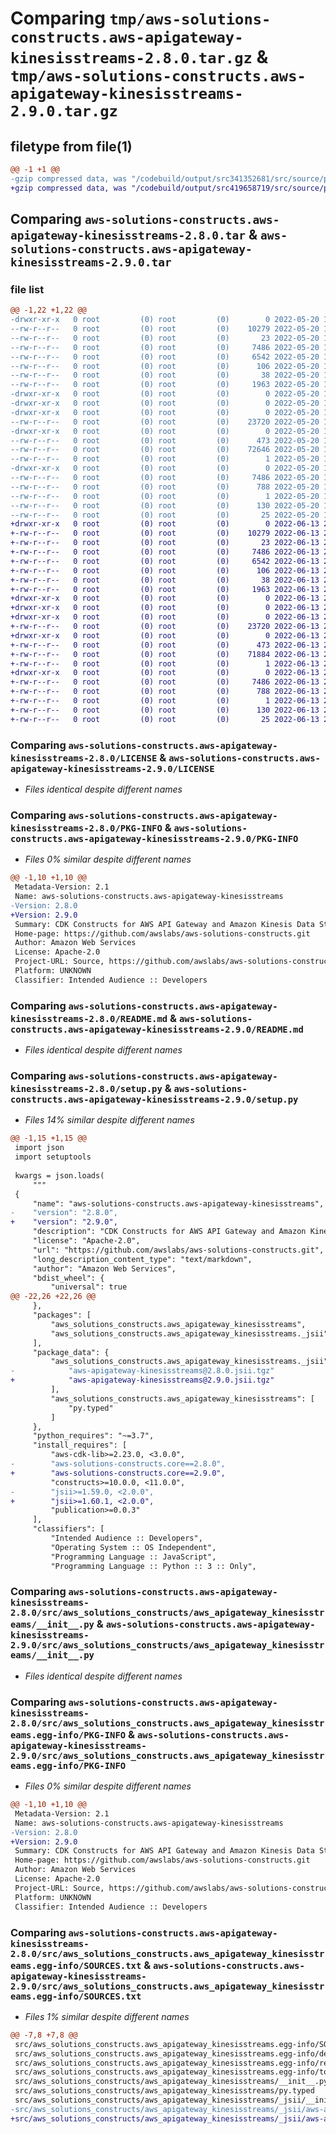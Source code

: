 # Comparing `tmp/aws-solutions-constructs.aws-apigateway-kinesisstreams-2.8.0.tar.gz` & `tmp/aws-solutions-constructs.aws-apigateway-kinesisstreams-2.9.0.tar.gz`

## filetype from file(1)

```diff
@@ -1 +1 @@
-gzip compressed data, was "/codebuild/output/src341352681/src/source/patterns/@aws-solutions-constructs/aws-apigateway-kinesisstreams/dist/python/aws-solu", last modified: Fri May 20 15:25:40 2022, max compression
+gzip compressed data, was "/codebuild/output/src419658719/src/source/patterns/@aws-solutions-constructs/aws-apigateway-kinesisstreams/dist/python/aws-solu", last modified: Mon Jun 13 20:50:04 2022, max compression
```

## Comparing `aws-solutions-constructs.aws-apigateway-kinesisstreams-2.8.0.tar` & `aws-solutions-constructs.aws-apigateway-kinesisstreams-2.9.0.tar`

### file list

```diff
@@ -1,22 +1,22 @@
-drwxr-xr-x   0 root         (0) root         (0)        0 2022-05-20 15:25:40.000000 aws-solutions-constructs.aws-apigateway-kinesisstreams-2.8.0/
--rw-r--r--   0 root         (0) root         (0)    10279 2022-05-20 15:25:29.000000 aws-solutions-constructs.aws-apigateway-kinesisstreams-2.8.0/LICENSE
--rw-r--r--   0 root         (0) root         (0)       23 2022-05-20 15:25:29.000000 aws-solutions-constructs.aws-apigateway-kinesisstreams-2.8.0/MANIFEST.in
--rw-r--r--   0 root         (0) root         (0)     7486 2022-05-20 15:25:40.000000 aws-solutions-constructs.aws-apigateway-kinesisstreams-2.8.0/PKG-INFO
--rw-r--r--   0 root         (0) root         (0)     6542 2022-05-20 15:25:29.000000 aws-solutions-constructs.aws-apigateway-kinesisstreams-2.8.0/README.md
--rw-r--r--   0 root         (0) root         (0)      106 2022-05-20 15:25:29.000000 aws-solutions-constructs.aws-apigateway-kinesisstreams-2.8.0/pyproject.toml
--rw-r--r--   0 root         (0) root         (0)       38 2022-05-20 15:25:40.000000 aws-solutions-constructs.aws-apigateway-kinesisstreams-2.8.0/setup.cfg
--rw-r--r--   0 root         (0) root         (0)     1963 2022-05-20 15:25:29.000000 aws-solutions-constructs.aws-apigateway-kinesisstreams-2.8.0/setup.py
-drwxr-xr-x   0 root         (0) root         (0)        0 2022-05-20 15:25:40.000000 aws-solutions-constructs.aws-apigateway-kinesisstreams-2.8.0/src/
-drwxr-xr-x   0 root         (0) root         (0)        0 2022-05-20 15:25:40.000000 aws-solutions-constructs.aws-apigateway-kinesisstreams-2.8.0/src/aws_solutions_constructs/
-drwxr-xr-x   0 root         (0) root         (0)        0 2022-05-20 15:25:40.000000 aws-solutions-constructs.aws-apigateway-kinesisstreams-2.8.0/src/aws_solutions_constructs/aws_apigateway_kinesisstreams/
--rw-r--r--   0 root         (0) root         (0)    23720 2022-05-20 15:25:29.000000 aws-solutions-constructs.aws-apigateway-kinesisstreams-2.8.0/src/aws_solutions_constructs/aws_apigateway_kinesisstreams/__init__.py
-drwxr-xr-x   0 root         (0) root         (0)        0 2022-05-20 15:25:40.000000 aws-solutions-constructs.aws-apigateway-kinesisstreams-2.8.0/src/aws_solutions_constructs/aws_apigateway_kinesisstreams/_jsii/
--rw-r--r--   0 root         (0) root         (0)      473 2022-05-20 15:25:29.000000 aws-solutions-constructs.aws-apigateway-kinesisstreams-2.8.0/src/aws_solutions_constructs/aws_apigateway_kinesisstreams/_jsii/__init__.py
--rw-r--r--   0 root         (0) root         (0)    72646 2022-05-20 15:25:29.000000 aws-solutions-constructs.aws-apigateway-kinesisstreams-2.8.0/src/aws_solutions_constructs/aws_apigateway_kinesisstreams/_jsii/aws-apigateway-kinesisstreams@2.8.0.jsii.tgz
--rw-r--r--   0 root         (0) root         (0)        1 2022-05-20 15:25:29.000000 aws-solutions-constructs.aws-apigateway-kinesisstreams-2.8.0/src/aws_solutions_constructs/aws_apigateway_kinesisstreams/py.typed
-drwxr-xr-x   0 root         (0) root         (0)        0 2022-05-20 15:25:40.000000 aws-solutions-constructs.aws-apigateway-kinesisstreams-2.8.0/src/aws_solutions_constructs.aws_apigateway_kinesisstreams.egg-info/
--rw-r--r--   0 root         (0) root         (0)     7486 2022-05-20 15:25:39.000000 aws-solutions-constructs.aws-apigateway-kinesisstreams-2.8.0/src/aws_solutions_constructs.aws_apigateway_kinesisstreams.egg-info/PKG-INFO
--rw-r--r--   0 root         (0) root         (0)      788 2022-05-20 15:25:40.000000 aws-solutions-constructs.aws-apigateway-kinesisstreams-2.8.0/src/aws_solutions_constructs.aws_apigateway_kinesisstreams.egg-info/SOURCES.txt
--rw-r--r--   0 root         (0) root         (0)        1 2022-05-20 15:25:40.000000 aws-solutions-constructs.aws-apigateway-kinesisstreams-2.8.0/src/aws_solutions_constructs.aws_apigateway_kinesisstreams.egg-info/dependency_links.txt
--rw-r--r--   0 root         (0) root         (0)      130 2022-05-20 15:25:40.000000 aws-solutions-constructs.aws-apigateway-kinesisstreams-2.8.0/src/aws_solutions_constructs.aws_apigateway_kinesisstreams.egg-info/requires.txt
--rw-r--r--   0 root         (0) root         (0)       25 2022-05-20 15:25:40.000000 aws-solutions-constructs.aws-apigateway-kinesisstreams-2.8.0/src/aws_solutions_constructs.aws_apigateway_kinesisstreams.egg-info/top_level.txt
+drwxr-xr-x   0 root         (0) root         (0)        0 2022-06-13 20:50:04.000000 aws-solutions-constructs.aws-apigateway-kinesisstreams-2.9.0/
+-rw-r--r--   0 root         (0) root         (0)    10279 2022-06-13 20:49:53.000000 aws-solutions-constructs.aws-apigateway-kinesisstreams-2.9.0/LICENSE
+-rw-r--r--   0 root         (0) root         (0)       23 2022-06-13 20:49:53.000000 aws-solutions-constructs.aws-apigateway-kinesisstreams-2.9.0/MANIFEST.in
+-rw-r--r--   0 root         (0) root         (0)     7486 2022-06-13 20:50:04.000000 aws-solutions-constructs.aws-apigateway-kinesisstreams-2.9.0/PKG-INFO
+-rw-r--r--   0 root         (0) root         (0)     6542 2022-06-13 20:49:53.000000 aws-solutions-constructs.aws-apigateway-kinesisstreams-2.9.0/README.md
+-rw-r--r--   0 root         (0) root         (0)      106 2022-06-13 20:49:53.000000 aws-solutions-constructs.aws-apigateway-kinesisstreams-2.9.0/pyproject.toml
+-rw-r--r--   0 root         (0) root         (0)       38 2022-06-13 20:50:04.000000 aws-solutions-constructs.aws-apigateway-kinesisstreams-2.9.0/setup.cfg
+-rw-r--r--   0 root         (0) root         (0)     1963 2022-06-13 20:49:53.000000 aws-solutions-constructs.aws-apigateway-kinesisstreams-2.9.0/setup.py
+drwxr-xr-x   0 root         (0) root         (0)        0 2022-06-13 20:50:04.000000 aws-solutions-constructs.aws-apigateway-kinesisstreams-2.9.0/src/
+drwxr-xr-x   0 root         (0) root         (0)        0 2022-06-13 20:50:04.000000 aws-solutions-constructs.aws-apigateway-kinesisstreams-2.9.0/src/aws_solutions_constructs/
+drwxr-xr-x   0 root         (0) root         (0)        0 2022-06-13 20:50:04.000000 aws-solutions-constructs.aws-apigateway-kinesisstreams-2.9.0/src/aws_solutions_constructs/aws_apigateway_kinesisstreams/
+-rw-r--r--   0 root         (0) root         (0)    23720 2022-06-13 20:49:53.000000 aws-solutions-constructs.aws-apigateway-kinesisstreams-2.9.0/src/aws_solutions_constructs/aws_apigateway_kinesisstreams/__init__.py
+drwxr-xr-x   0 root         (0) root         (0)        0 2022-06-13 20:50:04.000000 aws-solutions-constructs.aws-apigateway-kinesisstreams-2.9.0/src/aws_solutions_constructs/aws_apigateway_kinesisstreams/_jsii/
+-rw-r--r--   0 root         (0) root         (0)      473 2022-06-13 20:49:53.000000 aws-solutions-constructs.aws-apigateway-kinesisstreams-2.9.0/src/aws_solutions_constructs/aws_apigateway_kinesisstreams/_jsii/__init__.py
+-rw-r--r--   0 root         (0) root         (0)    71884 2022-06-13 20:49:53.000000 aws-solutions-constructs.aws-apigateway-kinesisstreams-2.9.0/src/aws_solutions_constructs/aws_apigateway_kinesisstreams/_jsii/aws-apigateway-kinesisstreams@2.9.0.jsii.tgz
+-rw-r--r--   0 root         (0) root         (0)        1 2022-06-13 20:49:53.000000 aws-solutions-constructs.aws-apigateway-kinesisstreams-2.9.0/src/aws_solutions_constructs/aws_apigateway_kinesisstreams/py.typed
+drwxr-xr-x   0 root         (0) root         (0)        0 2022-06-13 20:50:04.000000 aws-solutions-constructs.aws-apigateway-kinesisstreams-2.9.0/src/aws_solutions_constructs.aws_apigateway_kinesisstreams.egg-info/
+-rw-r--r--   0 root         (0) root         (0)     7486 2022-06-13 20:50:03.000000 aws-solutions-constructs.aws-apigateway-kinesisstreams-2.9.0/src/aws_solutions_constructs.aws_apigateway_kinesisstreams.egg-info/PKG-INFO
+-rw-r--r--   0 root         (0) root         (0)      788 2022-06-13 20:50:04.000000 aws-solutions-constructs.aws-apigateway-kinesisstreams-2.9.0/src/aws_solutions_constructs.aws_apigateway_kinesisstreams.egg-info/SOURCES.txt
+-rw-r--r--   0 root         (0) root         (0)        1 2022-06-13 20:50:03.000000 aws-solutions-constructs.aws-apigateway-kinesisstreams-2.9.0/src/aws_solutions_constructs.aws_apigateway_kinesisstreams.egg-info/dependency_links.txt
+-rw-r--r--   0 root         (0) root         (0)      130 2022-06-13 20:50:03.000000 aws-solutions-constructs.aws-apigateway-kinesisstreams-2.9.0/src/aws_solutions_constructs.aws_apigateway_kinesisstreams.egg-info/requires.txt
+-rw-r--r--   0 root         (0) root         (0)       25 2022-06-13 20:50:03.000000 aws-solutions-constructs.aws-apigateway-kinesisstreams-2.9.0/src/aws_solutions_constructs.aws_apigateway_kinesisstreams.egg-info/top_level.txt
```

### Comparing `aws-solutions-constructs.aws-apigateway-kinesisstreams-2.8.0/LICENSE` & `aws-solutions-constructs.aws-apigateway-kinesisstreams-2.9.0/LICENSE`

 * *Files identical despite different names*

### Comparing `aws-solutions-constructs.aws-apigateway-kinesisstreams-2.8.0/PKG-INFO` & `aws-solutions-constructs.aws-apigateway-kinesisstreams-2.9.0/PKG-INFO`

 * *Files 0% similar despite different names*

```diff
@@ -1,10 +1,10 @@
 Metadata-Version: 2.1
 Name: aws-solutions-constructs.aws-apigateway-kinesisstreams
-Version: 2.8.0
+Version: 2.9.0
 Summary: CDK Constructs for AWS API Gateway and Amazon Kinesis Data Streams integration.
 Home-page: https://github.com/awslabs/aws-solutions-constructs.git
 Author: Amazon Web Services
 License: Apache-2.0
 Project-URL: Source, https://github.com/awslabs/aws-solutions-constructs.git
 Platform: UNKNOWN
 Classifier: Intended Audience :: Developers
```

### Comparing `aws-solutions-constructs.aws-apigateway-kinesisstreams-2.8.0/README.md` & `aws-solutions-constructs.aws-apigateway-kinesisstreams-2.9.0/README.md`

 * *Files identical despite different names*

### Comparing `aws-solutions-constructs.aws-apigateway-kinesisstreams-2.8.0/setup.py` & `aws-solutions-constructs.aws-apigateway-kinesisstreams-2.9.0/setup.py`

 * *Files 14% similar despite different names*

```diff
@@ -1,15 +1,15 @@
 import json
 import setuptools
 
 kwargs = json.loads(
     """
 {
     "name": "aws-solutions-constructs.aws-apigateway-kinesisstreams",
-    "version": "2.8.0",
+    "version": "2.9.0",
     "description": "CDK Constructs for AWS API Gateway and Amazon Kinesis Data Streams integration.",
     "license": "Apache-2.0",
     "url": "https://github.com/awslabs/aws-solutions-constructs.git",
     "long_description_content_type": "text/markdown",
     "author": "Amazon Web Services",
     "bdist_wheel": {
         "universal": true
@@ -22,26 +22,26 @@
     },
     "packages": [
         "aws_solutions_constructs.aws_apigateway_kinesisstreams",
         "aws_solutions_constructs.aws_apigateway_kinesisstreams._jsii"
     ],
     "package_data": {
         "aws_solutions_constructs.aws_apigateway_kinesisstreams._jsii": [
-            "aws-apigateway-kinesisstreams@2.8.0.jsii.tgz"
+            "aws-apigateway-kinesisstreams@2.9.0.jsii.tgz"
         ],
         "aws_solutions_constructs.aws_apigateway_kinesisstreams": [
             "py.typed"
         ]
     },
     "python_requires": "~=3.7",
     "install_requires": [
         "aws-cdk-lib>=2.23.0, <3.0.0",
-        "aws-solutions-constructs.core==2.8.0",
+        "aws-solutions-constructs.core==2.9.0",
         "constructs>=10.0.0, <11.0.0",
-        "jsii>=1.59.0, <2.0.0",
+        "jsii>=1.60.1, <2.0.0",
         "publication>=0.0.3"
     ],
     "classifiers": [
         "Intended Audience :: Developers",
         "Operating System :: OS Independent",
         "Programming Language :: JavaScript",
         "Programming Language :: Python :: 3 :: Only",
```

### Comparing `aws-solutions-constructs.aws-apigateway-kinesisstreams-2.8.0/src/aws_solutions_constructs/aws_apigateway_kinesisstreams/__init__.py` & `aws-solutions-constructs.aws-apigateway-kinesisstreams-2.9.0/src/aws_solutions_constructs/aws_apigateway_kinesisstreams/__init__.py`

 * *Files identical despite different names*

### Comparing `aws-solutions-constructs.aws-apigateway-kinesisstreams-2.8.0/src/aws_solutions_constructs.aws_apigateway_kinesisstreams.egg-info/PKG-INFO` & `aws-solutions-constructs.aws-apigateway-kinesisstreams-2.9.0/src/aws_solutions_constructs.aws_apigateway_kinesisstreams.egg-info/PKG-INFO`

 * *Files 0% similar despite different names*

```diff
@@ -1,10 +1,10 @@
 Metadata-Version: 2.1
 Name: aws-solutions-constructs.aws-apigateway-kinesisstreams
-Version: 2.8.0
+Version: 2.9.0
 Summary: CDK Constructs for AWS API Gateway and Amazon Kinesis Data Streams integration.
 Home-page: https://github.com/awslabs/aws-solutions-constructs.git
 Author: Amazon Web Services
 License: Apache-2.0
 Project-URL: Source, https://github.com/awslabs/aws-solutions-constructs.git
 Platform: UNKNOWN
 Classifier: Intended Audience :: Developers
```

### Comparing `aws-solutions-constructs.aws-apigateway-kinesisstreams-2.8.0/src/aws_solutions_constructs.aws_apigateway_kinesisstreams.egg-info/SOURCES.txt` & `aws-solutions-constructs.aws-apigateway-kinesisstreams-2.9.0/src/aws_solutions_constructs.aws_apigateway_kinesisstreams.egg-info/SOURCES.txt`

 * *Files 1% similar despite different names*

```diff
@@ -7,8 +7,8 @@
 src/aws_solutions_constructs.aws_apigateway_kinesisstreams.egg-info/SOURCES.txt
 src/aws_solutions_constructs.aws_apigateway_kinesisstreams.egg-info/dependency_links.txt
 src/aws_solutions_constructs.aws_apigateway_kinesisstreams.egg-info/requires.txt
 src/aws_solutions_constructs.aws_apigateway_kinesisstreams.egg-info/top_level.txt
 src/aws_solutions_constructs/aws_apigateway_kinesisstreams/__init__.py
 src/aws_solutions_constructs/aws_apigateway_kinesisstreams/py.typed
 src/aws_solutions_constructs/aws_apigateway_kinesisstreams/_jsii/__init__.py
-src/aws_solutions_constructs/aws_apigateway_kinesisstreams/_jsii/aws-apigateway-kinesisstreams@2.8.0.jsii.tgz
+src/aws_solutions_constructs/aws_apigateway_kinesisstreams/_jsii/aws-apigateway-kinesisstreams@2.9.0.jsii.tgz
```

